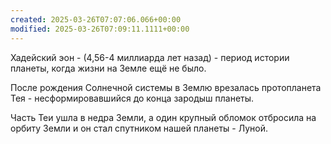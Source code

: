 ```yaml
---
created: 2025-03-26T07:07:06.066+00:00
modified: 2025-03-26T07:09:11.1111+00:00
---
```

Хадейский эон - (4,56-4 миллиарда лет назад) - период истории планеты, когда жизни на Земле ещё не было.

После рождения Солнечной системы в Землю врезалась протопланета Тея - несформировавшийся до конца зародыш планеты.

Часть Теи ушла в недра Земли, а один крупный обломок отбросила на орбиту Земли и он стал спутником нашей планеты - Луной.